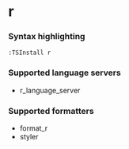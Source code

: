 # r
<!--- THIS DOCUMENT IS AUTOMATICALLY GENERATED, DON'T EDIT IT -->

### Syntax highlighting

```vim
:TSInstall r
```

### Supported language servers

- r_language_server

### Supported formatters

- format_r
- styler
